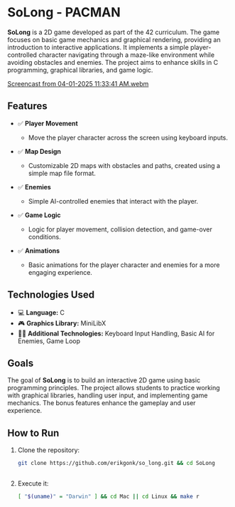 # SoLong - PACMAN

**SoLong** is a 2D game developed as part of the 42 curriculum. The game focuses on basic game mechanics and graphical rendering, providing an introduction to interactive applications. It implements a simple player-controlled character navigating through a maze-like environment while avoiding obstacles and enemies. The project aims to enhance skills in C programming, graphical libraries, and game logic.

 [Screencast from 04-01-2025 11:33:41 AM.webm](https://github.com/user-attachments/assets/69048638-f20f-4c05-93ce-943fa70fe270)

## Features

- ✅ **Player Movement**  
  - Move the player character across the screen using keyboard inputs.
  
- ✅ **Map Design**  
  - Customizable 2D maps with obstacles and paths, created using a simple map file format.
  
- ✅ **Enemies**  
  - Simple AI-controlled enemies that interact with the player.
  
- ✅ **Game Logic**  
  - Logic for player movement, collision detection, and game-over conditions.

- ✅ **Animations**  
  - Basic animations for the player character and enemies for a more engaging experience.

## Technologies Used

- 💻 **Language:** C  
- 🎮 **Graphics Library:** MiniLibX  
- 🧑‍💻 **Additional Technologies:** Keyboard Input Handling, Basic AI for Enemies, Game Loop

## Goals

The goal of **SoLong** is to build an interactive 2D game using basic programming principles. The project allows students to practice working with graphical libraries, handling user input, and implementing game mechanics. The bonus features enhance the gameplay and user experience.

## How to Run

1. Clone the repository:
   ```bash
   git clone https://github.com/erikgonk/so_long.git && cd SoLong
 

2. Execute it:
   ```bash
   [ "$(uname)" = "Darwin" ] && cd Mac || cd Linux && make r
